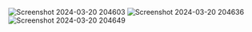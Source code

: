 ![Screenshot 2024-03-20 204603](https://github.com/Amisha0971/GIVE-US-RATING-HTML-CSS-JS/assets/136344215/fe4d98aa-eb44-4dd0-9508-70a4aba1cf07)
![Screenshot 2024-03-20 204636](https://github.com/Amisha0971/GIVE-US-RATING-HTML-CSS-JS/assets/136344215/efeb05e0-0c15-4631-9722-2ec9113172a1)
![Screenshot 2024-03-20 204649](https://github.com/Amisha0971/GIVE-US-RATING-HTML-CSS-JS/assets/136344215/e61ac6c6-e7de-401a-bb62-95e08d53923a)
